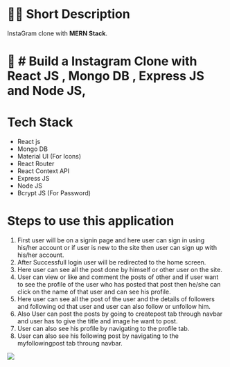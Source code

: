 # 👩‍💻 Short Description

InstaGram clone with **MERN Stack**.

# 🚀 # Build a Instagram Clone with React JS , Mongo DB , Express JS and Node JS,

# Tech Stack

- React js
- Mongo DB
- Material UI (For Icons)
- React Router
- React Context API
- Express JS
- Node JS
- Bcrypt JS (For Password)

# Steps to use this application

1. First user will be on a signin page and here user can sign in using his/her account or if user is new to the site then user can sign up with his/her account.
2. After Successfull login user will be redirected to the home screen.
3. Here user can see all the post done by himself or other user on the site.
4. User can view or like and comment the posts of other and if user want to see the profile of the user who has posted that post then he/she can click on the name of that user and can see his profile.
5. Here user can see all the post of the user and the details of followers and following od that user and user can also follow or unfollow him.
6. Also User can post the posts by going to createpost tab through navbar and user has to give the title and image he want to post.
7. User can also see his profile by navigating to the profile tab.
8. User can also see his following post by navigating to the myfollowingpost tab throung navbar.

<img src="./Peek 2021-10-07 19-37.gif">
